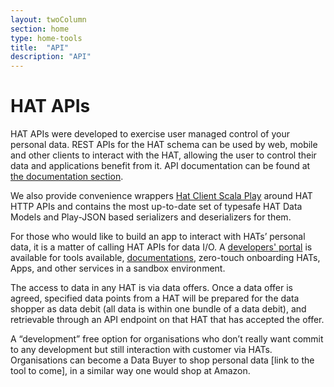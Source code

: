 ```yaml
---
layout: twoColumn
section: home
type: home-tools
title:  "API"
description: "API"
---
```


# HAT APIs
HAT APIs were developed to exercise user managed control of your personal data. REST APIs for the HAT schema can be used by web, mobile and other clients to interact with the HAT, allowing the user to control their data and applications benefit from it. API documentation can be found at [the documentation section](/documentation). 

We also provide convenience wrappers [Hat Client Scala Play](https://github.com/Hub-of-all-Things/hat-client-scala-play) around HAT HTTP APIs and contains the most up-to-date set of typesafe HAT Data Models and Play-JSON based serializers and deserializers for them.

For those who would like to build an app to interact with HATs’ personal data, it is a matter of calling HAT APIs for data I/O. A [developers' portal](http://developers.hubofallthings.com/) is available for tools available, [documentations](http://developers.hubofallthings.com/documentation/), zero-touch onboarding HATs, Apps, and other services in a sandbox environment. 

The access to data in any HAT is via data offers. Once a data offer is agreed, specified data points from a HAT will be prepared for the data shopper as data debit (all data is within one bundle of a data debit), and retrievable through an API endpoint on that HAT that has accepted the offer.

A “development” free option for organisations who don’t really want commit to any development but still interaction with customer via HATs. Organisations can become a Data Buyer  to shop personal data [link to the tool to come], in a similar way one would shop at Amazon.
